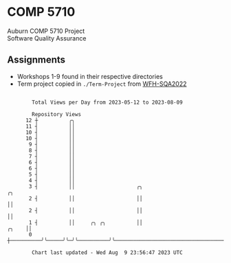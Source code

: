 # COMP 5710
Auburn COMP 5710 Project  
Software Quality Assurance

## Assignments
- Workshops 1-9 found in their respective directories
- Term project copied in `./Term-Project` from [WFH-SQA2022](https://github.com/wumphlett/WFH-SQA2022-AUBURN)

```

        Total Views per Day from 2023-05-12 to 2023-08-09

        Repository Views
      12 ┼          ╭╮
      11 ┤          ││
      10 ┤          ││
      10 ┤          ││
       9 ┤          ││
       8 ┤          ││
       7 ┤          ││
       6 ┤          ││
       6 ┤          ││
       5 ┤          ││
       4 ┤          ││
       3 ┤          ││                    ╭╮                                              ╭╮
       2 ┤          ││                    ││                                              ││
       2 ┤          ││                    ││                                              ││
       1 ┤          ││     ╭╮ ╭╮          ││                                        ╭╮    ││
       0 ┼──────────╯╰─────╯╰─╯╰──────────╯╰────────────────────────────────────────╯╰────╯╰───────

        Chart last updated - Wed Aug  9 23:56:47 2023 UTC
        
```
